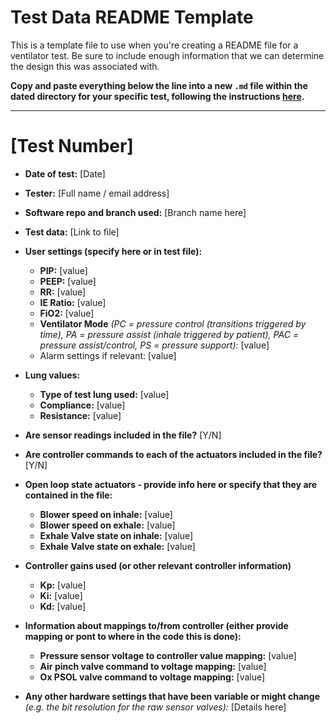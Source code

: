 # Test Data README Template

This is a template file to use when you're creating a README file for a ventilator test. Be sure to include enough information that we can determine the design this was associated with.

**Copy and paste everything below the line into a new `.md` file within the dated directory for your specific test, following the instructions [here](README.md).**

-----------------------------

# [Test Number]

* **Date of test:** [Date]
* **Tester:** [Full name / email address]
* **Software repo and branch used:** [Branch name here]
* **Test data:** [Link to file]
* **User settings (specify here or in test file):**
    * **PIP:** [value]
    * **PEEP:** [value]
    * **RR:** [value]
    * **IE Ratio:** [value]
    * **FiO2:** [value]
    * **Ventilator Mode** *(PC = pressure control (transitions triggered by time), PA = pressure assist (inhale triggered by patient), PAC = pressure assist/control, PS = pressure support)*: [value]
    * Alarm settings if relevant: [value]
* **Lung values:**
    * **Type of test lung used:** [value]
    * **Compliance:** [value]
    * **Resistance:** [value]
* **Are sensor readings included in the file?** [Y/N]
* **Are controller commands to each of the actuators included in the file?** [Y/N]
* **Open loop state actuators - provide info here or specify that they are contained in the file:**
    * **Blower speed on inhale:** [value]
    * **Blower speed on exhale:** [value]
    * **Exhale Valve state on inhale:** [value]
    * **Exhale Valve state on exhale:** [value]
* **Controller gains used (or other relevant controller information)**
    * **Kp:** [value]
    * **Ki:** [value]
    * **Kd:** [value]
* **Information about mappings to/from controller (either provide mapping or pont to where in the code this is done):**
    * **Pressure sensor voltage to controller value mapping:** [value]
    * **Air pinch valve command to voltage mapping:** [value]
    * **Ox PSOL valve command to voltage mapping:** [value]

* **Any other hardware settings that have been variable or might change** *(e.g. the bit resolution for the raw sensor valves):* [Details here]
